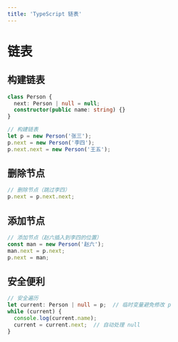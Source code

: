 ```yaml
---
title: 'TypeScript 链表'
---
```


# 链表

## 构建链表

```ts
class Person {
  next: Person | null = null;
  constructor(public name: string) {}
}

// 构建链表
let p = new Person('张三');
p.next = new Person('李四');
p.next.next = new Person('王五');
```

## 删除节点

```ts
// 删除节点（跳过李四）
p.next = p.next.next;
```

## 添加节点

```ts
// 添加节点（赵六插入到李四的位置）
const man = new Person('赵六');
man.next = p.next;
p.next = man;
```

## 安全便利

```ts
// 安全遍历
let current: Person | null = p;  // 临时变量避免修改 p
while (current) {
  console.log(current.name);
  current = current.next;  // 自动处理 null
}
```

